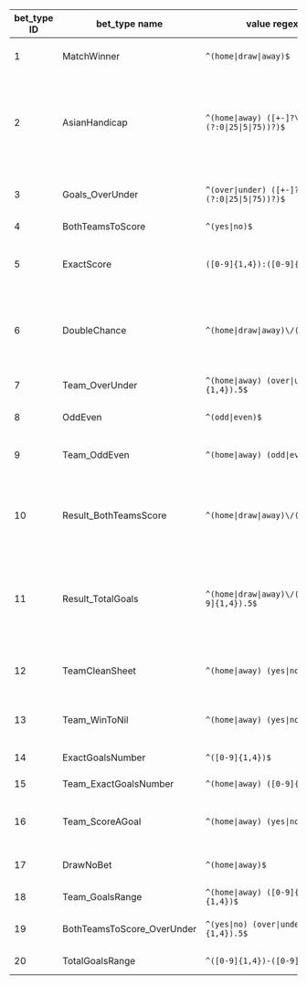 |bet_type ID|bet_type name         |value regex pattern                            |value examples                                                              |bet_type description                                                                                                                                                                                                                                                 |
|-----------|----------------------|-----------------------------------------------|----------------------------------------------------------------------------|---------------------------------------------------------------------------------------------------------------------------------------------------------------------------------------------------------------------------------------------------------------------|
|1          |MatchWinner           |`^(home\|draw\|away)$`                           |'home', 'draw', 'away'                                                      |The result of the match                                                                                                                                                                                                                                              |
|2          |AsianHandicap         |`^(home\|away) ([+-]?\d+(?:\.(?:0\|25\|5\|75))?)$`   |'home -0.75', 'away -3.0', 'home 4.25', 'away 1.75'                         |Pays if your team wins with a handicap applied, also pays intermediate amount if the result is close for some handicap values. For an in depth demonstration of asian handicap payouts see https://bet-ibc.com/betting-tools/asian-handicap-and-overunder-calculator/|
|3          |Goals_OverUnder       |`^(over\|under) ([+-]?\d+(?:\.(?:0\|25\|5\|75))?)$`  |'over 0.75', 'under 3.0', 'over 4.25', 'under 1.75'                         | ^^                                                                                                                                                                                                                                                                  |
|4          |BothTeamsToScore      |`^(yes\|no)$`                                     |'yes', 'no'                                                                 |A bet on if both teams score                                                                                                                                                                                                                                         |
|5          |ExactScore            |`([0-9]{1,4}):([0-9]{1,4})`                    |'2:1', '1:1 2:2 1:2'                                                           |A bet on the final score of the game formatted as Home_Team_Score:Away_Team_Score. Multiple values can be added if any value will satisfy the bet.                                                                                                                                                                                    |
|6          |DoubleChance          |`^(home\|draw\|away)\/(home\|draw\|away)$`           |'home/draw', 'home/away', 'draw/home', 'draw/away', 'away/home', 'away/draw'|A bet that pays out if either result occurs                                                                                                                                                                                                                          |
|7          |Team_OverUnder        |`^(home\|away) (over\|under) ([0-9]{1,4}).5$`      |'home over 2.5', 'away under 0.5'                                           |A bet that the final score for a team will be over or under a number. The number must have a decimal of .5.                                                                                                                                                          |
|8          |OddEven               |`^(odd\|even)$`                                   |'odd', 'even'                                                               |A bet on if the sum of both teams scores will be even or odd.                                                                                                                                                                                                        |
|9          |Team_OddEven          |`^(home\|away) (odd\|even)$`                       |’home odd', 'home even', 'away odd', 'away even'                            |A bet on if a specified teams final score is odd or even.                                                                                                                                                                                                            |
|10         |Result_BothTeamsScore |`^(home\|draw\|away)\/(yes\|no)$`                   |'home/yes', 'draw/yes', 'away/yes', 'home/no', 'draw/no', 'away/no'         |A bet on the result of the game combined with a bet on if both teams will have scored points. Only pays if both bets would pay.                                                                                                                                      |
|11         |Result_TotalGoals     |`^(home\|draw\|away)\/(over\|under) ([0-9]{1,4}).5$`|'home/over 2.5', 'draw/under 3.5', 'away/over 4.5', 'draw/under 0.5'        |A bet on the result of the game and a bet on the total number of goals scored. Only pays if both bets would pay.                                                                                                                                                     |
|12         |TeamCleanSheet        |`^(home\|away) (yes\|no)$`                         |’home yes', ‘away yes’, ‘home no’, 'away no'                                |A bet that your selected team will not allow it’s opposition to score a point.                                                                                                                                                                                       |
|13         |Team_WinToNil         |`^(home\|away) (yes\|no)$`                         |’home yes', ‘away yes’, ‘home no’, 'away no'                                |A bet that your selected team will not allow it’s opposition to score a point and that your selected team will score a point thus winning.                                                                                                                           |
|14         |ExactGoalsNumber      |`^([0-9]{1,4})$`                                 |'2', '3', '4', ‘400’                                                        |A bet on the total number of points scored at the end of the game.                                                                                                                                                                                                   |
|15         |Team_ExactGoalsNumber |`^(home\|away) ([0-9]{1,4})$`                     |'home 2', 'away 3'                                                          |A bet on the points scored by your selected team.                                                                                                                                                                                                                    |
|16         |Team_ScoreAGoal       |`^(home\|away) (yes\|no)$`                         |’home yes', ‘away yes’, ‘home no’, 'away no'                                |A bet that your selected team will or will not score a goal.                                                                                                                                                                                                         |
|17         |DrawNoBet             |`^(home\|away)$`                                   |'home', 'away'                                                              |A bet that your selected team will win the game. If the game ends in a draw the bet is void and stake is returned.                                                                                                                                                                          |
|18         |Team_GoalsRange       |`^(home\|away) ([0-9]{1,4})-([0-9]{1,4})$`          |'home 2-3', 'away 3-4'                                                     |A bet on the number of goals scored by your selected team.                                                                                                                                                                                                           |
|19         |BothTeamsToScore_OverUnder |`^(yes\|no) (over\|under) ([0-9]{1,4}).5$`       |'yes over 2.5', 'no under 3.5'                                             |A bet on if both teams will score points and a bet on the total number of points scored.                                                                                                                                                                              |
|20         |TotalGoalsRange       |`^([0-9]{1,4})-([0-9]{1,4})$`       |'2-3', '3-4'                                                     |A bet on the total number of goals scored in the game.                                                                                                                                                                                                           |